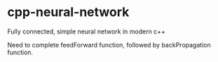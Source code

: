 # cpp-neural-network
Fully connected, simple neural network in modern c++

Need to complete feedForward function, followed by backPropagation function.
